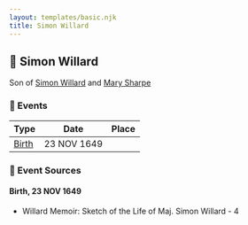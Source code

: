 ```yaml
---
layout: templates/basic.njk
title: Simon Willard
---
```

## 🔵 Simon Willard

Son of [Simon Willard](/people/8/86485776) and [Mary Sharpe](/people/1/10735316)

### 📆 Events

Type | Date | Place
------ | ------ | ------
[Birth](#event-7342d8c4-6160-44d6-9f38-ba5b4d541576) | 23 NOV 1649 |

### 📰 Event Sources

#### <a id="event-7342d8c4-6160-44d6-9f38-ba5b4d541576"></a> Birth, 23 NOV 1649
* Willard Memoir: Sketch of the Life of Maj. Simon Willard  - 4
